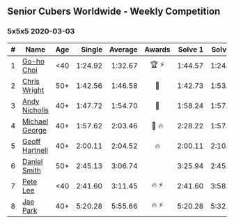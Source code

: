 ## Senior Cubers Worldwide - Weekly Competition
### 5x5x5 2020-03-03

| # | Name | Age | Single | Average | Awards | Solve 1 | Solve 2 | Solve 3 | Solve 4 | Solve 5 | Video |
| :--: | -- | :--: | --: | --: | :--: | --: | --: | --: | --: | --: | :-- |
| 1 | [Go-ho Choi](../../persons/go-ho_choi.md) | <40 | 1:24.92 | 1:32.67 | 🏆 ⚡ | 1:44.57 | 1:24.92 | 1:29.82 | 1:31.32 | 1:36.86 | [Link](https://www.facebook.com/events/2637344919882558/permalink/2640917149525335/) |
| 2 | [Chris Wright](../../persons/chris_wright.md) | 50+ | 1:42.56 | 1:46.58 | 🥇 | 1:42.73 | 1:53.75 | 1:52.99 | 1:44.03 | 1:42.56 | [Link](https://www.facebook.com/events/2637344919882558/permalink/2639952702955113/) |
| 3 | [Andy Nicholls](../../persons/andy_nicholls.md) | 40+ | 1:47.72 | 1:54.70 | 🥈 | 1:58.24 | 1:57.82 | 1:47.72 | 1:54.98 | 1:51.31 | [Link](https://www.facebook.com/events/2637344919882558/permalink/2639058019711248/) |
| 4 | [Michael George](../../persons/michael_george.md) | 40+ | 1:57.62 | 2:03.46 | 🥉 🔥 | 2:28.22 | 1:57.99 | 2:01.67 | 1:57.62 | 2:10.71 | [Link](https://www.facebook.com/events/2637344919882558/permalink/2639967129620337/) |
| 5 | [Geoff Hartnell](../../persons/geoff_hartnell.md) | 40+ | 2:00.11 | 2:04.52 | 🔥 | 2:00.11 | 2:10.94 | 2:04.80 | 2:04.61 | 2:04.17 | [Link](https://www.facebook.com/events/2637344919882558/permalink/2639227679694282/) |
| 6 | [Daniel Smith](../../persons/daniel_smith.md) | 50+ | 2:45.13 | 3:06.74 |  | 3:25.94 | 2:45.13 | 3:09.16 | DNS | DNS | [Link](https://www.facebook.com/events/2637344919882558/permalink/2642874512662932/) |
| 7 | [Pete Lee](../../persons/pete_lee.md) | <40 | 2:41.60 | 3:11.45 | 🔥 ⚡ | 2:41.60 | 3:58.48 | 2:54.29 | DNS | DNS | [Link](https://www.facebook.com/events/2637344919882558/permalink/2641118259505224/) |
| 8 | [Jae Park](../../persons/jae_park.md) | 40+ | 5:20.28 | 5:55.66 | 🔥 ⚡ | 5:20.28 | 5:32.92 | 6:53.78 | DNS | DNS | [Link](https://www.facebook.com/events/2637344919882558/permalink/2637707586512958/) |

<!-- Global site tag (gtag.js) - Google Analytics -->
<script async src="https://www.googletagmanager.com/gtag/js?id=UA-86348435-3"></script>
<script>window.dataLayer = window.dataLayer || []; function gtag() {dataLayer.push(arguments);} gtag('js', new Date()); gtag('config', 'UA-86348435-3');</script>
